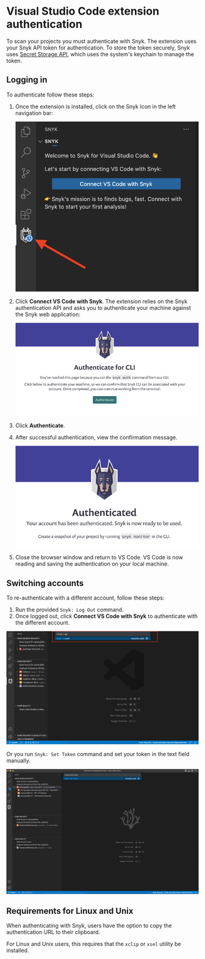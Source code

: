 # Visual Studio Code extension authentication

To scan your projects you must authenticate with Snyk. The extension uses your Snyk API token for authentication. To store the token securely, Snyk uses [Secret Storage API](https://code.visualstudio.com/api/references/vscode-api#SecretStorage), which uses the system's keychain to manage the token.

## Logging in

To authenticate follow these steps:

1.  Once the extension is installed, click on the Snyk Icon in the left navigation bar:

    <img src="../../../.gitbook/assets/image (134) (1) (1) (1) (5) (1).png" alt="" data-size="original">
2.  Click **Connect VS Code with Snyk**. The extension relies on the Snyk authentication API and asks you to authenticate your machine against the Snyk web application:

    <img src="../../../.gitbook/assets/image (71) (1) (1) (1) (1) (1) (1) (1) (1) (2) (1).png" alt="" data-size="original">
3. Click **Authenticate**.
4.  After successful authentication, view the confirmation message.

    <img src="../../../.gitbook/assets/image (85) (1) (1).png" alt="" data-size="original">
5. Close the browser window and return to VS Code. VS Code is now reading and saving the authentication on your local machine.

## Switching accounts

To re-authenticate with a different account, follow these steps:

1. Run the provided `Snyk: Log Out` command.
2. Once logged out, click **Connect VS Code with Snyk** to authenticate with the different account.

![Snyk: Log Out](../../../.gitbook/assets/logging-out-command.png)

Or you run `Snyk: Set Token` command and set your token in the text field manually.

![Set token manually](<../../../.gitbook/assets/image (455).png>)

## Requirements for Linux and Unix

When authenticating with Snyk, users have the option to copy the authentication URL to their clipboard.

For Linux and Unix users, this requires that the `xclip` or `xsel` utility be installed.
